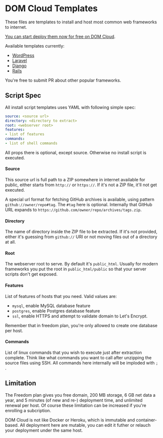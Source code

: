 # DOM Cloud Templates


These files are templates to install and host most common web frameworks to internet. 

[You can start deploy them now for free on DOM Cloud](https://portal.domcloud.id/start).

Available templates currently:

+ [WordPress](wordpress-en.yml)
+ [Laravel](laravel.yml)
+ [Django](django.yml)
+ [Rails](rails.yml)

You're free to submit PR about other popular frameworks.

## Script Spec

All install script templates uses YAML with following simple spec:

```yml
source: <source url>
directory: <directory to extract>
root: <webserver root>
features:
- list of features
commands:
- list of shell commands
```

All props there is optional, except source. Otherwise no install script is executed.

#### Source

This source url is full path to a ZIP somewhere in internet available for public, either starts from `http://` or `https://`. If it's not a ZIP file, it'll not get executed.

A special url format for fetching GitHub archives is available, using pattern `github://owner/repo#tag`. The `#tag` here is optional. Internally that GitHub URL expands to `https://github.com/owner/repo/archives/tags.zip`.

#### Directory

The name of directory inside the ZIP file to be extracted. If it's not provided, either it's guessing from `github://` URI or not moving files out of a directory at all.

#### Root

The webserver root to serve. By default it's `public_html`. Usually for modern frameworks you put the root in `public_html/public` so that your server scripts don't get exposed.

#### Features

List of features of hosts that you need. Valid values are: 

+ `mysql`, enable MySQL database feature 
+ `postgres`, enable Postgres database feature 
+ `ssl`, enable HTTPS and attempt to validate domain to Let's Encrypt.

Remember that in freedom plan, you're only allowed to create one database per host.

#### Commands

List of linux commands that you wish to execute just after extraction complete. Think like what commands you want to call after unzipping the source files using SSH. All commands here internally will be imploded with ` ; ` .

## Limitation

The Freedom plan gives you free domain, 200 MB storage, 6 GB net data a year, and 5 minutes (of new and re-) deployment time, and unlimited renewal per host. Of course these limitation can be increased if you're enrolling a subcription.

DOM Cloud is not like Docker or Heroku, which is immutable and container-based. All deployment here are mutable, you can edit it futher or relauch your deployment under the same host.

